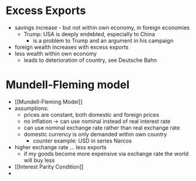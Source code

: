 # Excess Exports
- savings increase - but not within own economy, in foreign economies
	- Trump: USA is deeply endebted, especially to China
		- is a problem to Trump and an argument in his campaign
- foreign wealth increases with excess exports
- less wealth within own economy
	- leads to deterioration of country, see Deutsche Bahn

# Mundell-Fleming model
- [[Mundell-Fleming Model]]
- assumptions: 
	- prices are constant, both domestic and foreign prices
	- no inflation -> can use nominal instead of real interest rate
	- can use nominal exchange rate rather than real exchange rate
	- domestic currency is only demanded within own country
		- counter example: USD in series Narcos
- higher exchange rate ... less exports
	- if my goods become more expensive via exchange rate the world will buy less
- [[Interest Parity Condition]]
- 